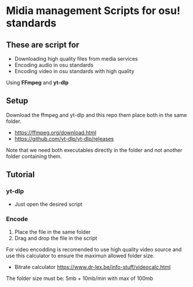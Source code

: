 # Midia management Scripts for osu! standards
## These are script for
- Downloading high quality files from media services
- Encoding audio in osu standards
- Encoding video in osu standards with high quality

Using **FFmpeg** and **yt-dlp**

## Setup
Download the ffmpeg and yt-dlp and this repo them place both in the same folder.
- https://ffmpeg.org/download.html
- https://github.com/yt-dlp/yt-dlp/releases

Note that we need both executables directly in the folder and not another folder containing them.

## Tutorial
### yt-dlp
+ Just open the desired script
### Encode
1. Place the file in the same folder
2. Drag and drop the file in the script

For video encodding is recomended to use high quality video source and use this calculator to ensure the maximun allowed folder size.
+ Bitrate calculator https://www.dr-lex.be/info-stuff/videocalc.html

The folder size must be:
5mb + 10mb/min with max of 100mb
